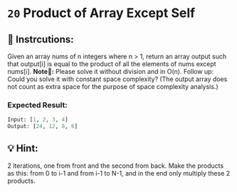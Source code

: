 # `20` **Product of Array Except Self**
## :pencil: Instrcutions:

Given an array nums of n integers where n > 1,
return an array output such that output[i] is equal to the product of all the elements of nums except nums[i].
**Note:pencil::**  Please solve it without division and in O(n).
Follow up:
Could you solve it with constant space complexity?
(The output array does not count as extra space for the purpose of space complexity analysis.)



### Expected Result:          
```py
Input: [1, 2, 3, 4]
Output: [24, 12, 8, 6]
```

## :bulb: Hint:
2 iterations, one from front and the second from back.
Make the products as this: from 0 to i-1 and from i-1 to N-1, and in the end only multiply these 2 products.